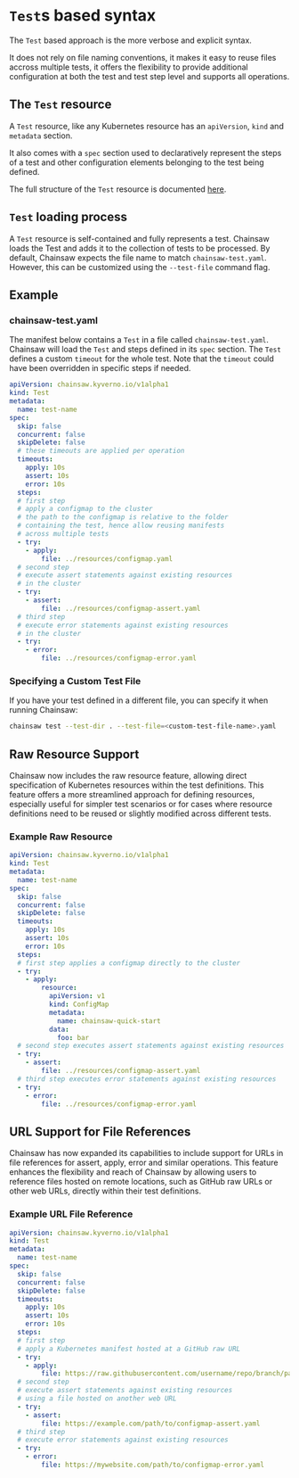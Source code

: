 # `Test`s based syntax

The `Test` based approach is the more verbose and explicit syntax.

It does not rely on file naming conventions, it makes it easy to reuse files accross multiple tests, it offers the flexibility to provide additional configuration at both the test and test step level and supports all operations.

## The `Test` resource

A `Test` resource, like any Kubernetes resource has an `apiVersion`, `kind` and `metadata` section.

It also comes with a `spec` section used to declaratively represent the steps of a test and other configuration elements belonging to the test being defined.

The full structure of the `Test` resource is documented [here](../apis/chainsaw.v1alpha1.md#chainsaw-kyverno-io-v1alpha1-Test).

## `Test` loading process

A `Test` resource is self-contained and fully represents a test. Chainsaw loads the Test and adds it to the collection of tests to be processed. By default, Chainsaw expects the file name to match `chainsaw-test.yaml`. However, this can be customized using the `--test-file` command flag.

## Example

### chainsaw-test.yaml

The manifest below contains a `Test` in a file called `chainsaw-test.yaml`.
Chainsaw will load the `Test` and steps defined in its `spec` section.
The `Test` defines a custom `timeout` for the whole test.
Note that the `timeout` could have been overridden in specific steps if needed.

```yaml
apiVersion: chainsaw.kyverno.io/v1alpha1
kind: Test
metadata:
  name: test-name
spec:
  skip: false
  concurrent: false
  skipDelete: false
  # these timeouts are applied per operation
  timeouts:
    apply: 10s
    assert: 10s
    error: 10s
  steps:
  # first step
  # apply a configmap to the cluster
  # the path to the configmap is relative to the folder
  # containing the test, hence allow reusing manifests
  # across multiple tests
  - try:
    - apply:
        file: ../resources/configmap.yaml
  # second step
  # execute assert statements against existing resources
  # in the cluster
  - try:
    - assert:
        file: ../resources/configmap-assert.yaml
  # third step
  # execute error statements against existing resources
  # in the cluster
  - try:
    - error:
        file: ../resources/configmap-error.yaml
```

### Specifying a Custom Test File

If you have your test defined in a different file, you can specify it when running Chainsaw:

```bash
chainsaw test --test-dir . --test-file=<custom-test-file-name>.yaml
```

## Raw Resource Support

Chainsaw now includes the raw resource feature, allowing direct specification of Kubernetes resources within the test definitions. This feature offers a more streamlined approach for defining resources, especially useful for simpler test scenarios or for cases where resource definitions need to be reused or slightly modified across different tests.

### Example Raw Resource

```yaml
apiVersion: chainsaw.kyverno.io/v1alpha1
kind: Test
metadata:
  name: test-name
spec:
  skip: false
  concurrent: false
  skipDelete: false
  timeouts:
    apply: 10s
    assert: 10s
    error: 10s
  steps:
  # first step applies a configmap directly to the cluster
  - try:
    - apply:
        resource:
          apiVersion: v1
          kind: ConfigMap
          metadata:
            name: chainsaw-quick-start
          data:
            foo: bar
  # second step executes assert statements against existing resources
  - try:
    - assert:
        file: ../resources/configmap-assert.yaml
  # third step executes error statements against existing resources
  - try:
    - error:
        file: ../resources/configmap-error.yaml
```
## URL Support for File References

Chainsaw has now expanded its capabilities to include support for URLs in file references for assert, apply, error and similar operations. This feature enhances the flexibility and reach of Chainsaw by allowing users to reference files hosted on remote locations, such as GitHub raw URLs or other web URLs, directly within their test definitions.

### Example URL File Reference

```yaml
apiVersion: chainsaw.kyverno.io/v1alpha1
kind: Test
metadata:
  name: test-name
spec:
  skip: false
  concurrent: false
  skipDelete: false
  timeouts:
    apply: 10s
    assert: 10s
    error: 10s
  steps:
  # first step
  # apply a Kubernetes manifest hosted at a GitHub raw URL
  - try:
    - apply:
        file: https://raw.githubusercontent.com/username/repo/branch/path/to/configmap.yaml
  # second step
  # execute assert statements against existing resources
  # using a file hosted on another web URL
  - try:
    - assert:
        file: https://example.com/path/to/configmap-assert.yaml
  # third step
  # execute error statements against existing resources
  - try:
    - error:
        file: https://mywebsite.com/path/to/configmap-error.yaml
```

